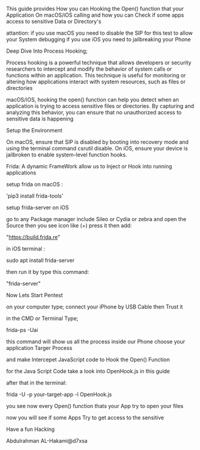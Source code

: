 This guide provides How you can Hooking the Open() function that your Application On macOS/iOS calling and how you can Check if some apps access to sensitive Data or Directory's 


attantion:
if you use macOS you need to disable the SIP for this test to allow your System debugging 
if you use iOS you need to jailbreaking your Phone 



Deep Dive Into Process Hooking;

Process hooking is a powerful technique that allows developers or security researchers to intercept and modify the behavior of system calls or functions within an application. This technique is useful for monitoring or altering how applications interact with system resources, such as files or directories


macOS/iOS, hooking the open() function can help you detect when an application is trying to access sensitive files or directories. By capturing and analyzing this behavior, you can ensure that no unauthorized access to sensitive data is happening

Setup the Environment

On macOS, ensure that SIP is disabled by booting into recovery mode and using the terminal command csrutil disable.
On iOS, ensure your device is jailbroken to enable system-level function hooks.

Frida: A dynamic FrameWork allow us to Inject or Hook into running applications 

setup frida on macOS :

'pip3 install frida-tools'

setup frida-server on iOS

go to any Package manager include  Sileo or Cydia or zebra 
and open the Source then you see icon like (+) press it then add:

"https://build.frida.re"

in iOS terminal :

sudo apt install frida-server 

then run it by type this command:

"frida-server" 


Now Lets Start  Pentest


on your computer type;
connect your iPhone by USB Cable then Trust it 

in the CMD or Terminal Type;
 
frida-ps -Uai

this command will show us all the process inside our Phone choose your application Targer Process 

and make Intercepet JavaScript code to Hook the Open() Function

for the Java Script Code take a look into OpenHook.js in this guide

after that in the terminal:

frida -U -p your-target-app -l OpenHook.js

you see now every Open() function thats your App try to open your files 

now you will see if some Apps Try to get access to the sensitive


Have a fun Hacking 

Abdulrahman AL-Hakami@d7xsa 




 
